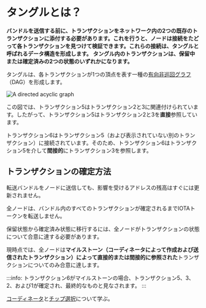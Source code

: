 # タングルとは？
<!-- # What is the Tangle? -->

**バンドルを送信する前に、トランザクションをネットワーク内の2つの既存のトランザクションに添付する必要があります。これを行うと、ノードは接続をたどって各トランザクションを見つけて検証できます。これらの接続は、タングルと呼ばれるデータ構造を形成します。 タングル内のトランザクションは、保留中または確定済みの2つの状態のいずれかになります。**
<!-- **Before you send a bundle, you must attach your transactions to two existing ones in the network. You do this so that the node can walk on the connections to find and validate each transaction. These connections form a data structure that's called the Tangle. Transactions in the Tangle can be in one of two states: Pending or confirmed.** -->

タングルは、各トランザクションが1つの頂点を表す一種の[有向非巡回グラフ](https://en.wikipedia.org/wiki/Directed_acyclic_graph)（DAG）を形成します。
<!-- This model forms a type of [directed acyclic graph](https://en.wikipedia.org/wiki/Directed_acyclic_graph) (DAG), in which each transaction represents a vertex. -->

![A directed acyclic graph](../images/dag.png)

この図では、トランザクション5はトランザクション2と3に関連付けられています。したがって、トランザクション5はトランザクション2と3を**直接**参照しています。
<!-- In this diagram, transaction 5 is attached to transactions 2 and 3. So, transaction 5 **directly** references transactions 2 and 3. -->

トランザクション6はトランザクション5（および表示されていない別のトランザクション）に接続されています。そのため、トランザクション6はトランザクション5を介して**間接的**にトランザクション3を参照します。
<!-- Transaction 6 is attached to transaction 5 (and another transaction that's not shown). So, transaction 6 **indirectly** references transaction 3 (through transaction 5). -->

## トランザクションの確定方法
<!-- ## How a transaction becomes confirmed -->

転送バンドルをノードに送信しても、影響を受けるアドレスの残高はすぐには更新されません。
<!-- When you send a transfer bundle to a node, it doesn't update the balances of the affected addresses straight away. -->

全ノードは、バンドル内のすべてのトランザクションが確定されるまでIOTAトークンを転送しません。
<!-- Nodes do not transfer IOTA tokens until all transactions in the bundle are confirmed. -->

保留状態から確定済み状態に移行するには、全ノードがトランザクションの状態について合意に達する必要があります。
<!-- To go from a pending state to a confirmed state, nodes must reach consensus on the state of a transaction. -->

現時点では、全ノードは**マイルストーン（コーディネータによって作成および送信されたトランザクション）によって直接的または間接的に参照された**トランザクションについてのみ合意に達します。
<!-- At the moment, nodes reach a consensus on transactions that are **directly or indirectly referenced by a milestone** (transaction that's created and sent by the Coordinator). -->

:::info:
トランザクション6がマイルストーンの場合、トランザクション5、3、2、および1が確定され、最終的なものと見なされます。
:::
<!-- :::info: -->
<!-- If transaction 6 were a milestone, then transaction 5, 3, 2, and 1 would all be confirmed and considered final. -->
<!-- ::: -->

[コーディネータ](root://the-tangle/0.1/concepts/the-coordinator.md)と[チップ選択](root://the-tangle/0.1/concepts/tip-selection.md)について学ぶ。
<!-- Learn more about [the Coordinator](root://the-tangle/0.1/concepts/the-coordinator.md), [tip selection](root://the-tangle/0.1/concepts/tip-selection.md). -->
